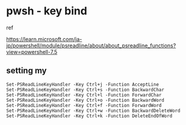 
# pwsh  -  key bind

ref

https://learn.microsoft.com/ja-jp/powershell/module/psreadline/about/about_psreadline_functions?view=powershell-7.5


## setting my

```
Set-PSReadLineKeyHandler -Key Ctrl+j -Function AcceptLine
Set-PSReadLineKeyHandler -Key Ctrl+s -Function BackwardChar
Set-PSReadLineKeyHandler -Key Ctrl+l -Function ForwardChar
Set-PSReadLineKeyHandler -Key Ctrl+o -Function BackwardWord
Set-PSReadLineKeyHandler -Key Ctrl+f -Function ForwardWord
Set-PSReadLineKeyHandler -Key Ctrl+w -Function BackwardDeleteWord
Set-PSReadLineKeyHandler -Key Ctrl+k -Function DeleteEndOfWord
```














